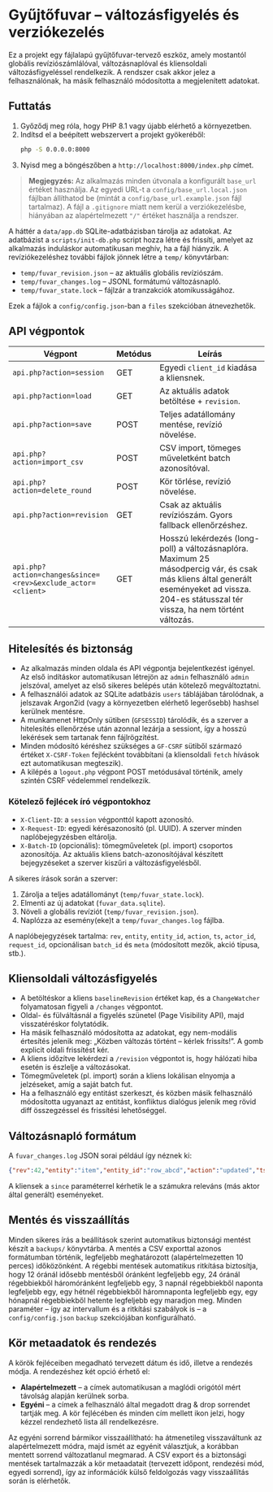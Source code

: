 # Gyűjtőfuvar – változásfigyelés és verziókezelés

Ez a projekt egy fájlalapú gyűjtőfuvar-tervező eszköz, amely mostantól globális revíziószámlálóval, változásnaplóval és kliensoldali változásfigyeléssel rendelkezik. A rendszer csak akkor jelez a felhasználónak, ha másik felhasználó módosította a megjelenített adatokat.

## Futtatás

1. Győződj meg róla, hogy PHP 8.1 vagy újabb elérhető a környezetben.
2. Indítsd el a beépített webszervert a projekt gyökeréből:
   ```bash
   php -S 0.0.0.0:8000
   ```
3. Nyisd meg a böngészőben a `http://localhost:8000/index.php` címet.

> **Megjegyzés:** Az alkalmazás minden útvonala a konfigurált `base_url` értéket használja. Az egyedi URL-t a `config/base_url.local.json` fájlban állíthatod be (mintát a `config/base_url.example.json` fájl tartalmaz). A fájl a `.gitignore` miatt nem kerül a verziókezelésbe, hiányában az alapértelmezett `"/"` értéket használja a rendszer.

A háttér a `data/app.db` SQLite-adatbázisban tárolja az adatokat. Az adatbázist a `scripts/init-db.php` script hozza létre és frissíti, amelyet az alkalmazás induláskor automatikusan meghív, ha a fájl hiányzik. A revíziókezeléshez további fájlok jönnek létre a `temp/` könyvtárban:

- `temp/fuvar_revision.json` – az aktuális globális revíziószám.
- `temp/fuvar_changes.log` – JSONL formátumú változásnapló.
- `temp/fuvar_state.lock` – fájlzár a tranzakciók atomikusságához.

Ezek a fájlok a `config/config.json`-ban a `files` szekcióban átnevezhetők.

## API végpontok

| Végpont | Metódus | Leírás |
| ------- | ------- | ------ |
| `api.php?action=session` | GET | Egyedi `client_id` kiadása a kliensnek. |
| `api.php?action=load` | GET | Az aktuális adatok betöltése + `revision`. |
| `api.php?action=save` | POST | Teljes adatállomány mentése, revízió növelése. |
| `api.php?action=import_csv` | POST | CSV import, tömeges műveletként batch azonosítóval. |
| `api.php?action=delete_round` | POST | Kör törlése, revízió növelése. |
| `api.php?action=revision` | GET | Csak az aktuális revíziószám. Gyors fallback ellenőrzéshez. |
| `api.php?action=changes&since=<rev>&exclude_actor=<client>` | GET | Hosszú lekérdezés (long-poll) a változásnaplóra. Maximum 25 másodpercig vár, és csak más kliens által generált eseményeket ad vissza. 204-es státusszal tér vissza, ha nem történt változás. |

## Hitelesítés és biztonság

- Az alkalmazás minden oldala és API végpontja bejelentkezést igényel. Az első indításkor automatikusan létrejön az `admin` felhasználó `admin` jelszóval, amelyet az első sikeres belépés után kötelező megváltoztatni.
- A felhasználói adatok az SQLite adatbázis `users` táblájában tárolódnak, a jelszavak Argon2id (vagy a környezetben elérhető legerősebb) hashsel kerülnek mentésre.
- A munkamenet HttpOnly sütiben (`GFSESSID`) tárolódik, és a szerver a hitelesítés ellenőrzése után azonnal lezárja a sessiont, így a hosszú lekérések sem tartanak fenn fájlrögzítést.
- Minden módosító kéréshez szükséges a `GF-CSRF` sütiből származó értéket `X-CSRF-Token` fejlécként továbbítani (a kliensoldali `fetch` hívások ezt automatikusan megteszik).
- A kilépés a `logout.php` végpont POST metódusával történik, amely szintén CSRF védelemmel rendelkezik.

### Kötelező fejlécek író végpontokhoz

- `X-Client-ID`: a `session` végponttól kapott azonosító.
- `X-Request-ID`: egyedi kérésazonosító (pl. UUID). A szerver minden naplóbejegyzésben eltárolja.
- `X-Batch-ID` (opcionális): tömegműveletek (pl. import) csoportos azonosítója. Az aktuális kliens batch-azonosítójával készített bejegyzéseket a szerver kiszűri a változásfigyelésből.

A sikeres írások során a szerver:

1. Zárolja a teljes adatállományt (`temp/fuvar_state.lock`).
2. Elmenti az új adatokat (`fuvar_data.sqlite`).
3. Növeli a globális revíziót (`temp/fuvar_revision.json`).
4. Naplózza az esemény(eke)t a `temp/fuvar_changes.log` fájlba.

A naplóbejegyzések tartalma: `rev`, `entity`, `entity_id`, `action`, `ts`, `actor_id`, `request_id`, opcionálisan `batch_id` és `meta` (módosított mezők, akció típusa, stb.).

## Kliensoldali változásfigyelés

- A betöltéskor a kliens `baselineRevision` értéket kap, és a `ChangeWatcher` folyamatosan figyeli a `/changes` végpontot.
- Oldal- és fülváltásnál a figyelés szünetel (Page Visibility API), majd visszatéréskor folytatódik.
- Ha másik felhasználó módosította az adatokat, egy nem-modális értesítés jelenik meg: „Közben változás történt – kérlek frissíts!”. A gomb explicit oldali frissítést kér.
- A kliens időzítve lekérdezi a `/revision` végpontot is, hogy hálózati hiba esetén is észlelje a változásokat.
- Tömegműveletek (pl. import) során a kliens lokálisan elnyomja a jelzéseket, amíg a saját batch fut.
- Ha a felhasználó egy entitást szerkeszt, és közben másik felhasználó módosította ugyanazt az entitást, konfliktus dialógus jelenik meg rövid diff összegzéssel és frissítési lehetőséggel.

## Változásnapló formátum

A `fuvar_changes.log` JSON sorai például így néznek ki:
```json
{"rev":42,"entity":"item","entity_id":"row_abcd","action":"updated","ts":"2024-05-05T12:34:56+00:00","actor_id":"cli_ab12","request_id":"req_cd34","meta":{"source_action":"save","changes":{"label":{"before":"Régi","after":"Új"}}}}
```
A kliensek a `since` paraméterrel kérhetik le a számukra releváns (más aktor által generált) eseményeket.

## Mentés és visszaállítás

Minden sikeres írás a beállítások szerint automatikus biztonsági mentést készít a `backups/` könyvtárba. A mentés a CSV exporttal azonos formátumban történik, legfeljebb meghatározott (alapértelmezetten 10 perces) időközönként. A régebbi mentések automatikus ritkítása biztosítja, hogy 12 óránál idősebb mentésből óránként legfeljebb egy, 24 óránál régebbiekből háromóránként legfeljebb egy, 3 napnál régebbiekből naponta legfeljebb egy, egy hétnél régebbiekből háromnaponta legfeljebb egy, egy hónapnál régebbiekből hetente legfeljebb egy maradjon meg. Minden paraméter – így az intervallum és a ritkítási szabályok is – a `config/config.json` `backup` szekciójában konfigurálható.

## Kör metaadatok és rendezés

A körök fejléceiben megadható tervezett dátum és idő, illetve a rendezés módja. A rendezéshez két opció érhető el:

- **Alapértelmezett** – a címek automatikusan a maglódi origótól mért távolság alapján kerülnek sorba.
- **Egyéni** – a címek a felhasználó által megadott drag & drop sorrendet tartják meg. A kör fejlécében és minden cím mellett ikon jelzi, hogy kézzel rendezhető lista áll rendelkezésre.

Az egyéni sorrend bármikor visszaállítható: ha átmenetileg visszaváltunk az alapértelmezett módra, majd ismét az egyénit választjuk, a korábban mentett sorrend változatlanul megmarad. A CSV export és a biztonsági mentések tartalmazzák a kör metaadatait (tervezett időpont, rendezési mód, egyedi sorrend), így az információk külső feldolgozás vagy visszaállítás során is elérhetők.

